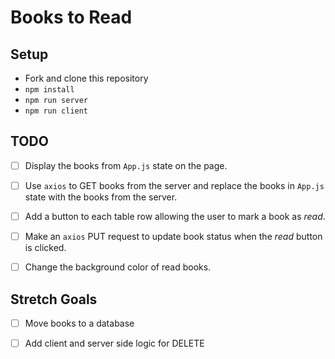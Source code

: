 # Books to Read

## Setup

- Fork and clone this repository
- `npm install`
- `npm run server`
- `npm run client`

## TODO

- [ ] Display the books from `App.js` state on the page.
- [ ] Use `axios` to GET books from the server and replace the books in `App.js` state with the books from the server.
- [ ] Add a button to each table row allowing the user to mark a book as *read*.
- [ ] Make an `axios` PUT request to update book status when the *read* button is clicked.
- [ ] Change the background color of read books.


## Stretch Goals

- [ ] Move books to a database
- [ ] Add client and server side logic for DELETE

